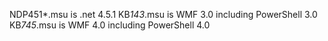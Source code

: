 NDP451*.msu is .net 4.5.1
KB*143*.msu is WMF 3.0 including PowerShell 3.0
KB*745*.msu is WMF 4.0 including PowerShell 4.0
